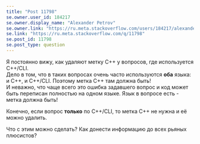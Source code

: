 ```yaml
---
title: "Post 11798"
se.owner.user_id: 184217
se.owner.display_name: "Alexander Petrov"
se.owner.link: "https://ru.meta.stackoverflow.com/users/184217/alexander-petrov"
se.link: "https://ru.meta.stackoverflow.com/q/11798"
se.post_id: 11798
se.post_type: question
---
```

<p>Я постоянно вижу, как удаляют метку C++ у вопросов, где используется C++/CLI.<br />
Дело в том, что в таких вопросах очень часто используются <strong>оба</strong> языка: и C++, и C++/CLI. Поэтому метка C++ там должна быть!<br />
И неважно, что чаще всего это ошибка задавшего вопрос и код может быть переписан полностью на одном языке. Язык в вопросе есть - метка должна быть!</p>
<p>Конечно, если вопрос <strong>только</strong> по C++/CLI, то метка C++ не нужна и её можно удалить.</p>
<p>Что с этим можно сделать? Как донести информацию до всех рьяных плюсистов?</p>
